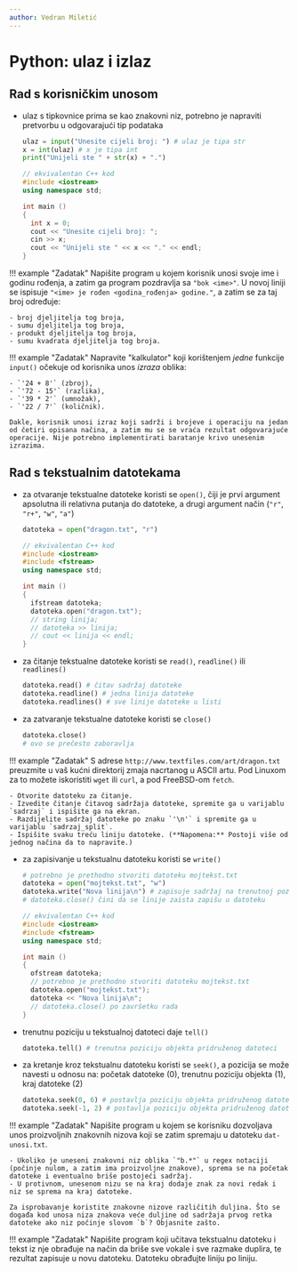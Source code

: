 ```yaml
---
author: Vedran Miletić
---
```


# Python: ulaz i izlaz

## Rad s korisničkim unosom

- ulaz s tipkovnice prima se kao znakovni niz, potrebno je napraviti pretvorbu u odgovarajući tip podataka

    ``` python
    ulaz = input("Unesite cijeli broj: ") # ulaz je tipa str
    x = int(ulaz) # x je tipa int
    print("Unijeli ste " + str(x) + ".")
    ```

    ``` c++
    // ekvivalentan C++ kod
    #include <iostream>
    using namespace std;

    int main ()
    {
      int x = 0;
      cout << "Unesite cijeli broj: ";
      cin >> x;
      cout << "Unijeli ste " << x << "." << endl;
    }
    ```

!!! example "Zadatak"
    Napišite program u kojem korisnik unosi svoje ime i godinu rođenja, a zatim ga program pozdravlja sa `"bok <ime>"`. U novoj liniji se ispisuje `"<ime> je rođen <godina_rođenja> godine."`, a zatim se za taj broj određuje:

    - broj djeljitelja tog broja,
    - sumu djeljitelja tog broja,
    - produkt djeljitelja tog broja,
    - sumu kvadrata djeljitelja tog broja.

!!! example "Zadatak"
    Napravite "kalkulator" koji korištenjem *jedne* funkcije `input()` očekuje od korisnika unos *izraza* oblika:

    - `'24 + 8'` (zbroj),
    - `'72 - 15'` (razlika),
    - `'39 * 2'` (umnožak),
    - `'22 / 7'` (količnik).

    Dakle, korisnik unosi izraz koji sadrži i brojeve i operaciju na jedan od četiri opisana načina, a zatim mu se se vraća rezultat odgovarajuće operacije. Nije potrebno implementirati baratanje krivo unesenim izrazima.

## Rad s tekstualnim datotekama

- za otvaranje tekstualne datoteke koristi se `open()`, čiji je prvi argument apsolutna ili relativna putanja do datoteke, a drugi argument način (`"r"`, `"r+"`, `"w"`, `"a"`)

    ``` python
    datoteka = open("dragon.txt", "r")
    ```

    ``` c++
    // ekvivalentan C++ kod
    #include <iostream>
    #include <fstream>
    using namespace std;

    int main ()
    {
      ifstream datoteka;
      datoteka.open("dragon.txt");
      // string linija;
      // datoteka >> linija;
      // cout << linija << endl;
    }
    ```

- za čitanje tekstualne datoteke koristi se `read()`, `readline()` ili `readlines()`

    ``` python
    datoteka.read() # čitav sadržaj datoteke
    datoteka.readline() # jedna linija datoteke
    datoteka.readlines() # sve linije datoteke u listi
    ```

- za zatvaranje tekstualne datoteke koristi se `close()`

    ``` python
    datoteka.close()
    # ovo se prečesto zaboravlja
    ```

!!! example "Zadatak"
    S adrese `http://www.textfiles.com/art/dragon.txt` preuzmite u vaš kućni direktorij zmaja nacrtanog u ASCII artu. Pod Linuxom za to možete iskoristiti `wget` ili `curl`, a pod FreeBSD-om `fetch`.

    - Otvorite datoteku za čitanje.
    - Izvedite čitanje čitavog sadržaja datoteke, spremite ga u varijablu `sadrzaj` i ispišite ga na ekran.
    - Razdijelite sadržaj datoteke po znaku `'\n'` i spremite ga u varijablu `sadrzaj_split`.
    - Ispišite svaku treću liniju datoteke. (**Napomena:** Postoji više od jednog načina da to napravite.)

- za zapisivanje u tekstualnu datoteku koristi se `write()`

    ``` python
    # potrebno je prethodno stvoriti datoteku mojtekst.txt
    datoteka = open("mojtekst.txt", "w")
    datoteka.write("Nova linija\n") # zapisuje sadržaj na trenutnoj poziciji objekta pridruženog datoteci
    # datoteka.close() čini da se linije zaista zapišu u datoteku
    ```

    ``` c++
    // ekvivalentan C++ kod
    #include <iostream>
    #include <fstream>
    using namespace std;

    int main ()
    {
      ofstream datoteka;
      // potrebno je prethodno stvoriti datoteku mojtekst.txt
      datoteka.open("mojtekst.txt");
      datoteka << "Nova linija\n";
      // datoteka.close() po završetku rada
    }
    ```

- trenutnu poziciju u tekstualnoj datoteci daje `tell()`

    ``` python
    datoteka.tell() # trenutna poziciju objekta pridruženog datoteci
    ```

- za kretanje kroz tekstualnu datoteku koristi se `seek()`, a pozicija se može navesti u odnosu na: početak datoteke (0), trenutnu poziciju objekta (1), kraj datoteke (2)

    ``` python
    datoteka.seek(0, 6) # postavlja poziciju objekta pridruženog datoteci na sedmi znak
    datoteka.seek(-1, 2) # postavlja poziciju objekta pridruženog datoteci na predzadnji znak
    ```

!!! example "Zadatak"
    Napišite program u kojem se korisniku dozvoljava unos proizvoljnih znakovnih nizova koji se zatim spremaju u datoteku `dat-unosi.txt`.

    - Ukoliko je uneseni znakovni niz oblika `"b.*"` u regex notaciji (počinje nulom, a zatim ima proizvoljne znakove), sprema se na početak datoteke i eventualno briše postojeći sadržaj.
    - U protivnom, unesenom nizu se na kraj dodaje znak za novi redak i niz se sprema na kraj datoteke.

    Za isprobavanje koristite znakovne nizove različitih duljina. Što se događa kod unosa niza znakova veće duljine od sadržaja prvog retka datoteke ako niz počinje slovom `b`? Objasnite zašto.

!!! example "Zadatak"
    Napišite program koji učitava tekstualnu datoteku i tekst iz nje obrađuje na način da briše sve vokale i sve razmake duplira, te rezultat zapisuje u novu datoteku. Datoteku obrađujte liniju po liniju.
